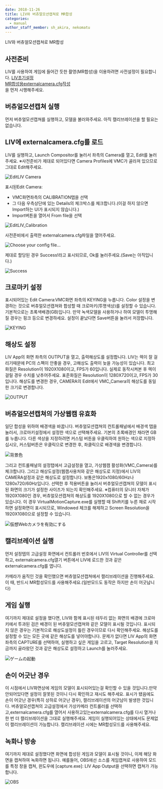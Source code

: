```yaml
---
date: 2018-11-26
title: LIV와 버츄얼모션캡쳐로 MR합성
categories:
  - manual
author_staff_member: sh_akira, nekomatu
---
```


LIV와 버츄얼모션캡쳐로 MR합성

## 사전준비

LIV를 사용하여 게임에 들어간 듯한 촬영(MR합성)을 이용하려면 사전설정이 필요합니다.
[LIV초기설정](https://ko.vmc.info/manual/LIV%E3%81%AE%E5%88%9D%E6%9C%9F%E8%A8%AD%E5%AE%9A.html)  
[MR합성용externalcamera.cfg작성](https://ko.vmc.info/manual/MR%E5%90%88%E6%88%90%E7%94%A8%E3%81%AEexternalcamera.cfg%E3%81%AE%E4%BD%9C%E6%88%90.html)  
을 먼저 시행해주세요.

## 버츄얼모션캡쳐 실행

먼저 버츄얼모션캡쳐를 실행하고, 모델을 불러와주세요. 아직 캘리브레이션을 할 필요는 없습니다.

## LIV에 externalcamera.cfg를 로드

LIV를 실행하고, Launch Compositor를 눌러서 좌측의 Camera를 열고, Edit를 눌러주세요.
※사전준비가 제대로 되어있다면 Camera Profiles에 VMC가 골라져 있으므로 그대로 Edit해주세요.

![EditLIV Camera](https://rawcdn.githack.com/sh-akira/VirtualMotionCapture/2f5985e387a889656178e2acb4c1a0d1e432e657/docs/images/manual/LIV/06_EditCameraProfile.PNG)

표시된Edit Camera: 
* VMC화면좌측의 CALIBRATION탭을 선택
* 그 다음 우측상단에 있는 Details의 체크박스를 체크합니다.(이걸 하지 않으면 Import하는 UI가 표시되지 않습니다.) 
* Import버튼을 열어서 From file을 선택

![EditLIV_Calibration](https://rawcdn.githack.com/sh-akira/VirtualMotionCapture/2f5985e387a889656178e2acb4c1a0d1e432e657/docs/images/manual/LIV/07_EditCalibration.PNG)

사전준비에서 출력한 externalcamera.cfg파일을 열어주세요.

![Choose your config file...](https://rawcdn.githack.com/sh-akira/VirtualMotionCapture/5ba5ef0b240e89082ca65f84835960f5abdf6141/docs/images/manual/4-3.png)

제대로 할당된 경우 Success!라고 표시되므로, Ok를 눌러주세요.(Save는 아직입니다.)

![Success](https://rawcdn.githack.com/sh-akira/VirtualMotionCapture/5ba5ef0b240e89082ca65f84835960f5abdf6141/docs/images/manual/4-4.png)

## 크로마키 설정

표시되어있는 Edit Camera:VMC화면 좌측의 KEYING을 누릅니다.
Color 설정을 변경하는 것으로 버츄얼모션캡쳐와 합성할 때 크로마키(투명색상)를 설정할 수 있습니다. 기본적으로는 초록색배경(GB)입니다. 만약 녹색모델을 사용하거나 하여 모델이 투명해질 경우는 핑크 등으로 변경하세요.
설정이 끝났다면 Save버튼을 눌러서 저장합니다.

![KEYING](https://rawcdn.githack.com/sh-akira/VirtualMotionCapture/5ba5ef0b240e89082ca65f84835960f5abdf6141/docs/images/manual/4-5.png)

## 해상도 설정

LIV App의 화면 좌측의 OUTPUT을 열고, 출력해상도를 설정합니다. LIV는 렉이 잘 걸리기때문에 PC의 스펙이 안좋을 경우, 고해상도 출력이 늦을 가능성이 있습니다.
최고화질은 Resolution이 1920X1080이고, FPS가 60입니다. 실제로 동작시켜본 후 렉이 걸릴 경우 수치를 낮추어주세요.
표준화질은 Resolution이 1280X720이고, FPS가 30입니다.
해상도를 변경한 경우, CAMERA의 Edit에서 VMC_Camera의 해상도를 동일한 크기로 변경합니다.

![OUTPUT](https://rawcdn.githack.com/sh-akira/VirtualMotionCapture/5ba5ef0b240e89082ca65f84835960f5abdf6141/docs/images/manual/4-6.png)

## 버츄얼모션캡쳐의 가상웹캠 유효화

일단 합성을 위하여 배경색을 바꿉니다. 버츄얼모션캡쳐의 컨트롤패널에서 배경색 탭을 눌러서, 크로마키설정에서 설정한 색으로 선택해주세요.
기본의 초록배경인 채라면 GB를 누릅니다. 다른 색상을 지정하려면 커스텀 버튼을 우클릭하여 원하는 색으로 지정하십시오, 커스텀버튼은 우클릭으로 변경한 후, 좌클릭으로 배경색을 변경합니다.

![背景色](https://rawcdn.githack.com/sh-akira/VirtualMotionCapture/5ba5ef0b240e89082ca65f84835960f5abdf6141/docs/images/manual/4-7.png)

그리고 컨트롤패널의 설정탭에서 고급설정을 열고, 가상웹캠 활성화(VMC_Camera)를 체크합니다.
그리고 해상도설정(웹캠사용처와 같은 해상도로 지정)에서 LIV의 CAMERA설정과 같은 해상도로 설정합니다.
보통은1920x1080/60Hz나1280x720/60Hz입니다. 선택한 후 적용버튼을 눌러서 버츄얼모션캡쳐의 모델이 표시된 화면의 크기가 설정한 사이즈가 되는지 확인해주세요.
※컴퓨터의 모니터 자체가 1920X1080인 경우, 버츄얼모션캡쳐의 해상도를 1920X1080으로 할 수 없는 경우가 있습니다. 이 경우 VirtualMotionCapture.exe를 실행할 때 Shift키를 누른 채로 시작하면 설정화면이 표시되므로, Windowed 체크를 해제하고 Screen Resolution을 1920X1080으로 설정할 수 있습니다.

![仮想Webカメラを有効にする](https://rawcdn.githack.com/sh-akira/VirtualMotionCapture/5ba5ef0b240e89082ca65f84835960f5abdf6141/docs/images/manual/4-8.png)

## 캘리브레이션 실행

먼저 설정탭의 고급설정 화면에서 컨트롤러 번호에서 LIV의 Virtual Controller를 선택하고, externalcamera.cfg열기 버튼에서 LIV에 로드한 것과 같은 externalcamera.cfg를 엽니다.
  
카메라가 움직인 것을 확인했으면 버츄얼모션캡쳐에서 캘리브레이션을 진행해주세요.
이 때, 반드시 MR합성모드를 사용해주세요.(일반모드도 동작은 하지만 손이 어긋납니다)

## 게임 실행

여기까지 제대로 설정을 했다면, LIV와 함께 표시된 테두리 없는 화면의 배경에 크로마키에서 투과된 검은 배경이 된 버츄얼모션캡쳐와 같은 모델이 표시될 것입니다.
표시되지 않은 경우는 기본적으로 해상도설정이 틀린 경우이므로 다시 확인해주세요. 해상도를 설정할 수 있는 모든 곳에 같은 해상도를 넣어야합니다.
문제가 없다면 LIV App의 화면 좌측의 CAPTURE를 선택하여, 실행하고 싶은 게임을 고르고, Target Resolution을 지금까지 골라왔던 것과 같은 해상도로 설정하고 Launch를 눌러주세요.

![ゲームの起動](https://rawcdn.githack.com/sh-akira/VirtualMotionCapture/5ba5ef0b240e89082ca65f84835960f5abdf6141/docs/images/manual/4-9.png)

## 손이 어긋난 경우

이 시점에서 LIV화면상에 게임의 모델이 표시되어있는걸 확인할 수 있을 것입니다.만약 안되어있다면 설정이 잘못된 것이니 다시 확인하고 재시도 해주세요.
표시가 됐음에도 손이 어긋난 경우(특히 상하로 어긋난 경우), 캘리브레이션의 어긋남이 발생한 것입니다.
버츄얼모션캡쳐의 고급설정에서 가상카메라 컨트롤러를 선택하고,externalcamera.cfg를 열어서 사용하고있는externalcamera.cfg를 다시 열거나
한 번 더 캘리브레이션을 그대로 실행해주세요. 게임이 실행되어있는 상태에서도 문제없이 캘리브레이션이 가능합니다. 캘리브레이션 시에는 MR합성모드를 사용해주세요.

## 녹화나 방송

여기까지 제대로 설정했다면 화면에 합성된 게임과 모델이 표시될 것이니, 이제 해당 화면을 캡쳐하여 녹화하면 됩니다.
예를들어, OBS에선 소스를 게임캡쳐로 사용하여 모드를 특정 창을 캡쳐, 윈도우에 [capture.exe]: LIV App Output을 선택하면 캡쳐가 가능합니다.

![OBS](https://rawcdn.githack.com/sh-akira/VirtualMotionCapture/5ba5ef0b240e89082ca65f84835960f5abdf6141/docs/images/manual/4-10.png)
